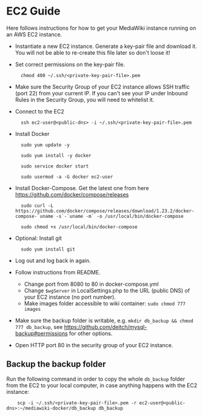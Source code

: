# EC2 Guide

Here follows instructions for how to get your MediaWiki instance running on an AWS EC2 instance.

- Instantiate a new EC2 instance. Generate a key-pair file and download it. You will not be able to re-create this file later so don't loose it!

- Set correct permissions on the key-pair file.

        chmod 400 ~/.ssh/<private-key-pair-file>.pem

- Make sure the Security Group of your EC2 instance allows SSH traffic (port 22) from your current IP. If you can't see your IP under Inbound Rules in the Security Group, you will need to whitelist it.

- Connect to the EC2

        ssh ec2-user@<public-dns> -i ~/.ssh/<private-key-pair-file>.pem

- Install Docker

        sudo yum update -y

        sudo yum install -y docker

        sudo service docker start

        sudo usermod -a -G docker ec2-user

- Install Docker-Compose. Get the latest one from here https://github.com/docker/compose/releases

        sudo curl -L https://github.com/docker/compose/releases/download/1.23.2/docker-compose-`uname -s`-`uname -m` -o /usr/local/bin/docker-compose

        sudo chmod +x /usr/local/bin/docker-compose

- Optional: Install git

        sudo yum install git

- Log out and log back in again.

- Follow instructions from README.

  - Change port from 8080 to 80 in docker-compose.yml
  - Change `$wgServer` in LocalSettings.php to the URL (public DNS) of your EC2 instance (no port number).
  - Make images folder accessible to wiki container: `sudo chmod 777 images`

- Make sure the backup folder is writable, e.g. `mkdir db_backup && chmod 777 db_backup`, see https://github.com/deitch/mysql-backup#permissions for other options.

- Open HTTP port 80 in the security group of your EC2 instance.

## Backup the backup folder

Run the following command in order to copy the whole `db_backup` folder from the EC2 to your local computer, in case anything happens with the EC2 instance:

        scp -i ~/.ssh/<private-key-pair-file>.pem -r ec2-user@<public-dns>:~/mediawiki-docker/db_backup db_backup
